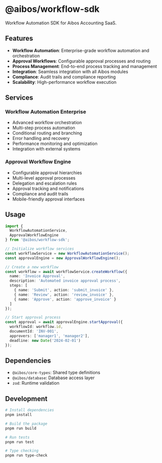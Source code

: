 # @aibos/workflow-sdk

Workflow Automation SDK for Aibos Accounting SaaS.

## Features

- **Workflow Automation**: Enterprise-grade workflow automation and orchestration
- **Approval Workflows**: Configurable approval processes and routing
- **Process Management**: End-to-end process tracking and management
- **Integration**: Seamless integration with all Aibos modules
- **Compliance**: Audit trails and compliance reporting
- **Scalability**: High-performance workflow execution

## Services

### Workflow Automation Enterprise
- Advanced workflow orchestration
- Multi-step process automation
- Conditional routing and branching
- Error handling and recovery
- Performance monitoring and optimization
- Integration with external systems

### Approval Workflow Engine
- Configurable approval hierarchies
- Multi-level approval processes
- Delegation and escalation rules
- Approval tracking and notifications
- Compliance and audit trails
- Mobile-friendly approval interfaces

## Usage

```typescript
import { 
  WorkflowAutomationService, 
  ApprovalWorkflowEngine 
} from '@aibos/workflow-sdk';

// Initialize workflow services
const workflowService = new WorkflowAutomationService();
const approvalEngine = new ApprovalWorkflowEngine();

// Create a new workflow
const workflow = await workflowService.createWorkflow({
  name: 'Invoice Approval',
  description: 'Automated invoice approval process',
  steps: [
    { name: 'Submit', action: 'submit_invoice' },
    { name: 'Review', action: 'review_invoice' },
    { name: 'Approve', action: 'approve_invoice' }
  ]
});

// Start approval process
const approval = await approvalEngine.startApproval({
  workflowId: workflow.id,
  documentId: 'INV-001',
  approvers: ['manager1', 'manager2'],
  deadline: new Date('2024-02-01')
});
```

## Dependencies

- `@aibos/core-types`: Shared type definitions
- `@aibos/database`: Database access layer
- `zod`: Runtime validation

## Development

```bash
# Install dependencies
pnpm install

# Build the package
pnpm run build

# Run tests
pnpm run test

# Type checking
pnpm run type-check
``` 